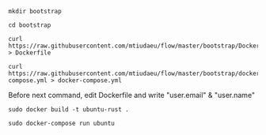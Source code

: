 ```
mkdir bootstrap
```
```
cd bootstrap
```
```
curl https://raw.githubusercontent.com/mtiudaeu/flow/master/bootstrap/Dockerfile > Dockerfile
```
```
curl https://raw.githubusercontent.com/mtiudaeu/flow/master/bootstrap/docker-compose.yml > docker-compose.yml
```
Before next command, edit Dockerfile and write "user.email" & "user.name"
```
sudo docker build -t ubuntu-rust .
```
```
sudo docker-compose run ubuntu
```
